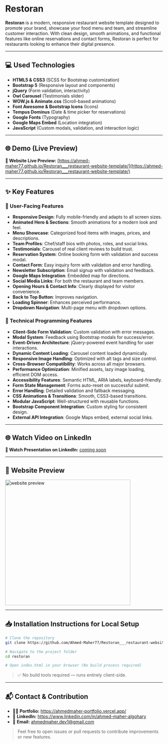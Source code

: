 # Restoran
**Restoran** is a modern, responsive restaurant website template designed to promote your brand, showcase your food menu and team, and streamline customer interaction. With clean design, smooth animations, and functional features like online reservations and contact forms, Restoran is perfect for restaurants looking to enhance their digital presence.

---

## 💻 Used Technologies

- **HTML5 & CSS3** (SCSS for Bootstrap customization)
- **Bootstrap 5** (Responsive layout and components)
- **jQuery** (Form validation, interactivity)
- **Owl Carousel** (Testimonials slider)
- **WOW.js & Animate.css** (Scroll-based animations)
- **Font Awesome & Bootstrap Icons** (Icons)
- **Tempus Dominus** (Date & time picker for reservations)
- **Google Fonts** (Typography)
- **Google Maps Embed** (Location integration)
- **JavaScript** (Custom modals, validation, and interaction logic)

---

## 🌐 Demo (Live Preview)

**🔗 Website Live Preview:** [https://ahmed-maher77.github.io/Restoran___restaurant-website-template/](https://ahmed-maher77.github.io/Restoran___restaurant-website-template/)

---

## ✨ Key Features

### 🎯 User-Facing Features
- **Responsive Design**: Fully mobile-friendly and adapts to all screen sizes.
- **Animated Hero & Sections**: Smooth animations for a modern look and feel.
- **Menu Showcase**: Categorized food items with images, prices, and descriptions.
- **Team Profiles**: Chef/staff bios with photos, roles, and social links.
- **Testimonials**: Carousel of real client reviews to build trust.
- **Reservation System**: Online booking form with validation and success modal.
- **Contact Form**: Easy inquiry form with validation and error handling.
- **Newsletter Subscription**: Email signup with validation and feedback.
- **Google Maps Integration**: Embedded map for directions.
- **Social Media Links**: For both the restaurant and team members.
- **Opening Hours & Contact Info**: Clearly displayed for visitor convenience.
- **Back to Top Button**: Improves navigation.
- **Loading Spinner**: Enhances perceived performance.
- **Dropdown Navigation**: Multi-page menu with dropdown options.

### 🧠 Technical Programming Features
- **Client-Side Form Validation**: Custom validation with error messages.
- **Modal System**: Feedback using Bootstrap modals for success/error.
- **Event-Driven Architecture**: jQuery-powered event handling for user interactions.
- **Dynamic Content Loading**: Carousel content loaded dynamically.
- **Responsive Image Handling**: Optimized with alt tags and size control.
- **Cross-Browser Compatibility**: Works across all major browsers.
- **Performance Optimization**: Minified assets, lazy image loading, efficient DOM access.
- **Accessibility Features**: Semantic HTML, ARIA labels, keyboard-friendly.
- **Form State Management**: Forms auto-reset on successful submit.
- **Error Handling**: Detailed validation and fallback messaging.
- **CSS Animations & Transitions**: Smooth, CSS3-based transitions.
- **Modular JavaScript**: Well-structured with reusable functions.
- **Bootstrap Component Integration**: Custom styling for consistent design.
- **External API Integration**: Google Maps embed, external social links.

---

## 🌐 Watch Video on LinkedIn

**🎥 Watch Presentation on LinkedIn:** [coming soon]()

---

## 👀 Website Preview
<a href="https://ahmed-maher77.github.io/Restoran___restaurant-website-template/" title="demo">
  <img src="uploaded-img-on-github-readme" alt="website preview" width="400">
</a>


---

## 📥 Installation Instructions for Local Setup

```bash
# Clone the repository
git clone https://github.com/Ahmed-Maher77/Restoran___restaurant-website-template.git

# Navigate to the project folder
cd restoran

# Open index.html in your browser (No build process required)
```
> ✅ No build tools required — runs entirely client-side.

---

## 📬 Contact & Contribution
- 🧑‍💻 **Portfolio:** <a href="https://ahmedmaher-portfolio.vercel.app/" title="See My Portfolio">https://ahmedmaher-portfolio.vercel.app/</a>
- 🔗 **LinkedIn:** <a href="https://www.linkedin.com/in/ahmed-maher-algohary" title="Contact via LinkedIn">https://www.linkedin.com/in/ahmed-maher-algohary</a>
- 📧 **Email:** <a href="mailto:ahmedmaher.dev1@gmail.com" title="Contact via Email">ahmedmaher.dev1@gmail.com</a>

> Feel free to open issues or pull requests to contribute improvements or new features.
